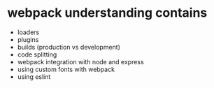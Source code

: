 # webpack understanding contains

* loaders
* plugins
* builds (production vs development)
* code splitting
* webpack integration with node and express
* using custom fonts with webpack
* using eslint
